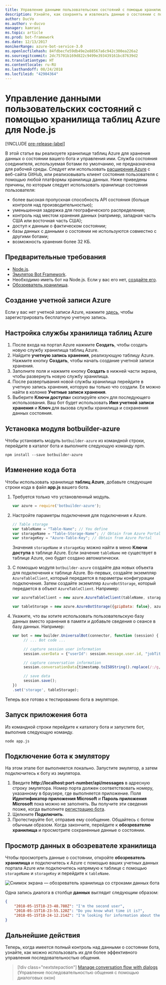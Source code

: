 ```yaml
---
title: Управление данными пользовательских состояний с помощью хранилища таблиц Azure | Документы Майкрософт
description: Узнайте, как сохранять и извлекать данные о состоянии с помощью хранилища таблиц Azure с пакетом SDK для построителя ботов для Node.js.
author: DucVo
ms.author: v-ducvo
manager: kamrani
ms.topic: article
ms.prod: bot-framework
ms.date: 12/13/2017
monikerRange: azure-bot-service-3.0
ms.openlocfilehash: 84fdbecfe59db49e2e88567a6c942c300ea226a2
ms.sourcegitcommit: 2dc75701b169d822c9499e393439161bc87639d2
ms.translationtype: HT
ms.contentlocale: ru-RU
ms.lasthandoff: 08/24/2018
ms.locfileid: "42904364"
---
```

# <a name="manage-custom-state-data-with-azure-table-storage-for-nodejs"></a>Управление данными пользовательских состояний с помощью хранилища таблиц Azure для Node.js

[!INCLUDE [pre-release-label](../includes/pre-release-label-v3.md)]

В этой статье вы реализуете хранилище таблиц Azure для хранения данных о состоянии вашего бота и управления ими. Служба состояния соединителя, используемая ботами по умолчанию, не предназначена для рабочей среды. Следует или использовать [расширения Azure](https://www.npmjs.com/package/botbuilder-azure) с веб-сайта GitHub, или реализовывать клиент состояния пользователя с помощью любой платформы хранилища данных. Ниже приведены причины, по которым следует использовать хранилище состояния пользователя:

- более высокая пропускная способность API состояния (больше контроля над производительностью);
- уменьшенная задержка для географического распределения;
- контроль над местом хранения данных (например, западная часть США или восточная часть США);
- доступ к данным о фактическом состоянии;
- базы данных с данными о состоянии не используются совместно с другими ботами;
- возможность хранения более 32 КБ.

## <a name="prerequisites"></a>Предварительные требования

- [Node.js](https://nodejs.org/en/).
- [Эмулятор Bot Framework](~/bot-service-debug-emulator.md).
- Необходимо иметь бот на Node.js. Если у вас его нет, [создайте его](bot-builder-nodejs-quickstart.md). 
- [Обозреватель хранилища](http://storageexplorer.com/).

## <a name="create-azure-account"></a>Создание учетной записи Azure
Если у вас нет учетной записи Azure, нажмите [здесь](https://azure.microsoft.com/en-us/free/), чтобы зарегистрировать бесплатную учетную запись.

## <a name="set-up-the-azure-table-storage-service"></a>Настройка службы хранилища таблиц Azure
1. После входа на портал Azure нажмите **Создать**, чтобы создать новую службу хранилища таблиц Azure. 
2. Найдите **учетную запись хранения**, реализующую таблицу Azure. Нажмите кнопку **Создать**, чтобы начать создание учетной записи хранения. 
3. Заполните поля и нажмите кнопку **Создать** в нижней части экрана, чтобы развернуть новую службу хранилища. 
4. После развертывания новой службы хранилища перейдите в учетную запись хранения, которую вы только что создали. Ее можно найти в колонке **Учетные записи хранения**.
4. Выберите **Ключи доступа**и скопируйте ключ для последующего использования. Ваш бот будет использовать **Имя учетной записи хранения** и **Ключ** для вызова службы хранилища и сохранения данных состояния.

## <a name="install-botbuilder-azure-module"></a>Установка модуля botbuilder-azure

Чтобы установить модуль `botbuilder-azure` из командной строки, перейдите в каталог бота и выполните следующую команду npm.

```nodejs
npm install --save botbuilder-azure
```

## <a name="modify-your-bot-code"></a>Изменение кода бота

Чтобы использовать хранилище **таблиц Azure**, добавьте следующие строки кода в файл **app.js** вашего бота.

1. Требуется только что установленный модуль.

   ```javascript
   var azure = require('botbuilder-azure'); 
   ```

2. Настройте параметры подключения для подключения к Azure.
   ```javascript
   // Table storage
   var tableName = "Table-Name"; // You define
   var storageName = "Table-Storage-Name"; // Obtain from Azure Portal
   var storageKey = "Azure-Table-Key"; // Obtain from Azure Portal
   ```
   Значения `storageName` и `storageKay` можно найти в меню **Ключи доступа** в таблице Azure. Если значение `tableName` не существует в таблице Azure, оно будет создано автоматически.

3. С помощью модуля `botbuilder-azure` создайте два новых объекта для подключения к таблице Azure. Во-первых, создайте экземпляр `AzureTableClient`, который передается в параметры конфигурации подключения. Затем создайте экземпляр `AzureBotStorage`, который передается в объект `AzureTableClient`. Например: 

   ```javascript
   var azureTableClient = new azure.AzureTableClient(tableName, storageName, storageKey);

   var tableStorage = new azure.AzureBotStorage({gzipData: false}, azureTableClient);
   ```

4. Укажите, что вы хотите использовать пользовательскую базу данных вместо хранения в памяти и добавьте сведения о сеансе в базу данных. Например: 

   ```javascript
   var bot = new builder.UniversalBot(connector, function (session) {
        // ... Bot code ...

        // capture session user information
        session.userData = {"userId": session.message.user.id, "jobTitle": "Senior Developer"};

        // capture conversation information  
        session.conversationData[timestamp.toISOString().replace(/:/g,"-")] = session.message.text;

        // save data
        session.save();
   })
   .set('storage', tableStorage);
   ```
Теперь все готово к тестированию бота в эмуляторе.

## <a name="run-your-bot-app"></a>Запуск приложения бота

Из командной строки перейдите к каталогу бота и запустите бот, выполнив следующую команду.

```nodejs
node app.js
```

## <a name="connect-your-bot-to-the-emulator"></a>Подключение бота к эмулятору

На этом этапе бот выполняется локально. Запустите эмулятор, а затем подключитесь к боту из эмулятора.

1. Введите <strong>http://localhost:port-number/api/messages</strong> в адресную строку эмулятора. Номер порта должен соответствовать номеру, указанному в браузере, где выполняется приложение. Поля <strong>Идентификатор приложения Microsoft</strong> и <strong>Пароль приложения Microsoft</strong> пока можно не заполнять. Вы получите эти сведения позже, когда выполните [регистрацию бота](~/bot-service-quickstart-registration.md).
2. Щелкните **Подключить**.
3. Протестируйте бот, отправив ему сообщение. Общайтесь с ботом обычным образом. Когда закончите, перейдите к **обозревателю хранилища** и просмотрите сохраненные данные о состоянии.

## <a name="view-data-in-storage-explorer"></a>Просмотр данных в обозревателе хранилища

Чтобы просмотреть данные о состоянии, откройте **обозреватель хранилища** и подключитесь к Azure с помощью ваших учетных данных портала Azure или подключитесь напрямую к таблице с помощью `storageName` и `storageKey` и перейдите к `tableName`. 

![Снимок экрана — обозреватель хранилища со строками данных бота](~/media/bot-builder-nodejs-state-azure-table-storage/bot-builder-nodejs-state-azure-table-storage-query.png)

Одна запись диалога в столбце **данных** выглядит следующим образом:

```JSON
{
    "2018-05-15T18-23-48.780Z": "I'm the second user",
    "2018-05-15T18-23-55.120Z": "Do you know what time it is?",
    "2018-05-15T18-24-12.214Z": "I'm looking for information about the new process."
}
```

## <a name="next-step"></a>Дальнейшие действия

Теперь, когда имеется полный контроль над данными о состоянии бота, узнайте, как можно использовать их для более эффективного управления последовательностью общения.

> [!div class="nextstepaction"]
> [Manage conversation flow with dialogs](bot-builder-nodejs-dialog-manage-conversation-flow.md) (Управление последовательностью общения с помощью диалоговых окон)

